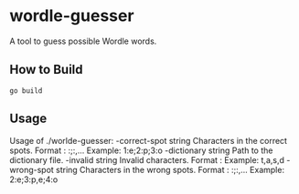 # wordle-guesser
A tool to guess possible Wordle words.

## How to Build
```
go build
```

## Usage
Usage of ./worlde-guesser:
  -correct-spot string
        Characters in the correct spots.
        Format : <position1>:<characters>;<position2>:<characters>,...
        Example: 1:e;2:p;3:o
  -dictionary string
        Path to the dictionary file.
  -invalid string
        Invalid characters.
        Format : <chars>
        Example: t,a,s,d
  -wrong-spot string
        Characters in the wrong spots.
        Format : <position1>:<characters>;<position2>:<characters>,...
        Example: 2:e;3:p,e;4:o
